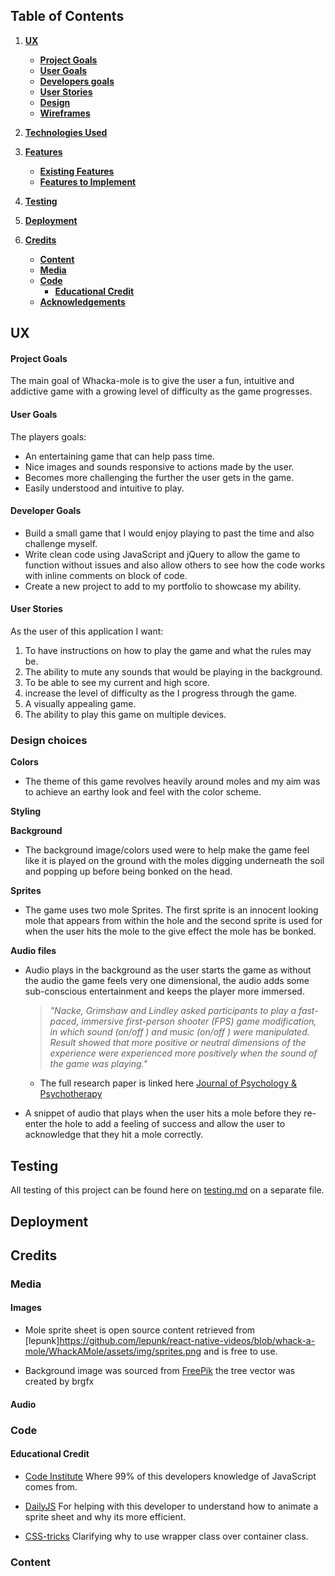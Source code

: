 ## Table of Contents
1. [**UX**](#ux)
    - [**Project Goals**](#project-goals)
    - [**User Goals**](#user-goals)
    - [**Developers goals**](#developer-goals)
    - [**User Stories**](#user-stories)
    - [**Design**](#design)
    - [**Wireframes**](#wireframes)

2. [**Technologies Used**](#technologies-used)

3. [**Features**](#features)
    - [**Existing Features**](#existing-features)
    - [**Features to Implement**](#Features-to-Implement)

4. [**Testing**](#testing)

5. [**Deployment**](#deployment)

6. [**Credits**](#credits)
    - [**Content**](#content)
    - [**Media**](#media)
    - [**Code**](#code)
        - [**Educational Credit**](#educational-credit)
    - [**Acknowledgements**](#acknowledgements)

## UX 

#### Project Goals

The main goal of Whacka-mole is to give the user a fun, intuitive and addictive game with a growing level of difficulty as the game progresses.

#### User Goals

The players goals:
- An entertaining game that can help pass time.
- Nice images and sounds responsive to actions made by the user.
- Becomes more challenging the further the user gets in the game.
- Easily understood and intuitive to play.

#### Developer Goals

- Build a small game that I would enjoy playing to past the time and also challenge myself.
- Write clean code using JavaScript and jQuery to allow the game to function without issues and also allow others to see how the code works with inline comments on block of code.
- Create a new project to add to my portfolio to showcase my ability.

#### User Stories

As the user of this application I want:
1. To have instructions on how to play the game and what the rules may be.
2. The ability to mute any sounds that would be playing in the background.
3. To be able to see my current and high score.
4. increase the level of difficulty as the I progress through the game.
5. A visually appealing game.
6. The ability to play this game on multiple devices.

### Design choices

**Colors**

- The theme of this game revolves heavily around moles and my aim was to achieve an earthy look and feel with the color scheme.

**Styling**

**Background**

- The background image/colors used were to help make the game feel like it is played on the ground with the moles digging underneath the soil and popping up before being bonked on the head.

**Sprites**

- The game uses two mole Sprites. The first sprite is an innocent looking mole that appears from within the hole and the second sprite is used for when the user hits the mole to the give effect the mole has be bonked.

**Audio files**

- Audio plays in the background as the user starts the game as without the audio the game feels very one dimensional, the audio adds some sub-conscious entertainment and keeps the player more immersed.
    > *"Nacke,  Grimshaw  and  Lindley asked  participants to play a fast-paced, immersive first-person shooter (FPS) game  modification,  in  which  sound  (on/off )  and  music  (on/off )  were  manipulated. Result showed that more positive or neutral dimensions of  the  experience  were  experienced  more  positively  when  the  sound  of  the  game  was  playing."* 
    - The full research paper is linked here [Journal of Psychology & Psychotherapy](https://www.longdom.org/open-access/the-influence-of-background-music-of-video-games-on-immersion-2161-0487-1000191.pdf)

- A snippet of audio that plays when the user hits a mole before they re-enter the hole to add a feeling of success and allow the user to acknowledge that they hit a mole correctly.


## Testing 

All testing of this project can be found here on [testing.md](testing.md) on a separate file.

## Deployment

## Credits

### Media

#### Images

- Mole sprite sheet is open source content retrieved from [lepunk]https://github.com/lepunk/react-native-videos/blob/whack-a-mole/WhackAMole/assets/img/sprites.png and is free to use.

- Background image was sourced from [FreePik](https://www.freepik.com/vectors/tree ) the tree vector was created by brgfx

#### Audio

### Code

#### Educational Credit

- [Code Institute](https://www.codeinstitute.net/) Where 99% of this developers knowledge of JavaScript comes from.

- [DailyJS](https://medium.com/dailyjs/how-to-build-a-simple-sprite-animation-in-javascript-b764644244aa) For helping with this developer to understand how to animate a sprite sheet and why its more efficient.

- [CSS-tricks](https://css-tricks.com/best-way-implement-wrapper-css/) Clarifying why to use wrapper class over container class.

### Content



  

